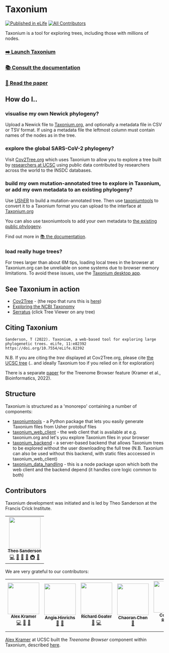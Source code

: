 # Taxonium

[![Published in eLife](https://img.shields.io/badge/Published%20in-eLife-blue.svg)](https://elifesciences.org/articles/82392) <!-- ALL-CONTRIBUTORS-BADGE:START - Do not remove or modify this section -->[![All Contributors](https://img.shields.io/badge/All_contributors-7-orange.svg?style=flat-square)](#contributors-)<!-- ALL-CONTRIBUTORS-BADGE:END -->

Taxonium is a tool for exploring trees, including those with millions of nodes.

<!--<p align="center"><a href="https://taxonium.org"><img src="https://user-images.githubusercontent.com/19732295/169698808-48204d73-c468-4e80-aff5-876e5df7eab4.png" width=250 /></a></p>-->

### [➡️ Launch Taxonium](https://taxonium.org)

### [📚 Consult the documentation](https://taxonium.readthedocs.io/en/latest/)

### [📝 Read the paper](https://elifesciences.org/articles/82392)

## How do I..

### visualise my own Newick phylogeny?

Upload a Newick file to [Taxonium.org](http://taxonium.org), and optionally a metadata file in CSV or TSV format. If using a metadata file the leftmost column must contain names of the nodes as in the tree.

### explore the global SARS-CoV-2 phylogeny?

Visit [Cov2Tree.org](http://Cov2Tree.org) which uses Taxonium to allow you to explore a tree built by [researchers at UCSC](http://hgdownload.soe.ucsc.edu/goldenPath/wuhCor1/UShER_SARS-CoV-2/) using public data contributed by researchers across the world to the INSDC databases.

### build my own mutation-annotated tree to explore in Taxonium, or add my own metadata to an existing phylogeny?

Use [UShER](https://github.com/yatisht/usher/) to build a mutation-annotated tree. Then use [taxoniumtools](./taxoniumtools/) to convert it to a Taxonium format you can upload to the interface at [Taxonium.org](Taxonium.org)

You can also use taxoniumtools to add your own metadata to [the existing public phylogeny](https://hgwdev.gi.ucsc.edu/~angie/UShER_SARS-CoV-2/).

Find out more in [📚 the documentation](https://taxonium.readthedocs.io/en/latest/).

### load really huge trees?

For trees larger than about 6M tips, loading local trees in the browser at Taxonium.org can be unreliable on some systems due to browser memory limitations. To avoid these issues, use the [Taxonium desktop app](https://docs.taxonium.org/en/latest/app.html).

## See Taxonium in action

- [Cov2Tree](https://cov2tree.org/) - (the repo that runs this is [here](https://github.com/theosanderson/cov2tree))
- [Exploring the NCBI Taxonomy](https://taxonium.org/?treeUrl=https%3A%2F%2Fcov2tree.nyc3.digitaloceanspaces.com%2Fncbi%2Ftree.nwk.gz&ladderizeTree=true&metaUrl=https%3A%2F%2Fcov2tree.nyc3.digitaloceanspaces.com%2Fncbi%2Fmetadata.tsv.gz&configUrl=https%3A%2F%2Fcov2tree.nyc3.digitaloceanspaces.com%2Fncbi%2Fconfig.json)
- [Serratus](https://serratus.io/trees) (click Tree Viewer on any tree)

## Citing Taxonium

```
Sanderson, T (2022). Taxonium, a web-based tool for exploring large phylogenetic trees. eLife, 11:e82392
https://doi.org/10.7554/eLife.82392
```

N.B. If you are citing the _tree_ displayed at Cov2Tree.org, please cite [the UCSC tree](https://pubmed.ncbi.nlm.nih.gov/34469548/) (.. and ideally Taxonium too if you relied on it for exploration)

There is a separate [paper](https://academic.oup.com/bioinformatics/article/39/1/btac772/6858450) for the Treenome Browser feature (Kramer et al., Bioinformatics, 2022).

## Structure

Taxonium is structured as a 'monorepo' containing a number of components:

- [taxoniumtools](./taxoniumtools/) - a Python package that lets you easily generate Taxonium files from Usher protobuf files
- [taxonium_web_client](./taxonium_web_client/) - the web client that is available at e.g. taxonium.org and let's you explore Taxonium files in your browser
- [taxonium_backend](./taxonium_backend/) - a server-based backend that allows Taxonium trees to be explored without the user downloading the full tree (N.B. Taxonium can also be used without this backend, with static files acccessed in taxonium_web_client)
- [taxonium_data_handling](./taxonium_data_handling/) - this is a node package upon which both the web client and the backend depend (it handles core logic common to both)

## Contributors

Taxonium development was initiated and is led by Theo Sanderson at the Francis Crick Institute.

<table>
  <tr>
    <td align="center"><a href="http://theo.io"><img src="https://avatars.githubusercontent.com/u/19732295?v=4?s=100" width="100px;" alt=""/><br /><sub><b>Theo Sanderson</b></sub></a><br /><a href="https://github.com/theosanderson/taxonium/commits?author=theosanderson" title="Code">💻</a> <a href="https://github.com/theosanderson/taxonium/commits?author=theosanderson" title="Documentation">📖</a> <a href="#design-theosanderson" title="Design">🎨</a> <a href="#ideas-theosanderson" title="Ideas, Planning, & Feedback">🤔</a> <a href="#infra-theosanderson" title="Infrastructure (Hosting, Build-Tools, etc)">🚇</a> <a href="#maintenance-theosanderson" title="Maintenance">🚧</a></td>
  </tr>
</table>

We are very grateful to our contributors:

<!-- ALL-CONTRIBUTORS-LIST:START - Do not remove or modify this section -->
<!-- prettier-ignore-start -->
<!-- markdownlint-disable -->
<table>
  <tbody>
    <tr>
      <td align="center"><a href="https://github.com/amkram"><img src="https://avatars.githubusercontent.com/u/6502785?v=4?s=100" width="100px;" alt=""/><br /><sub><b>Alex Kramer</b></sub></a><br /><a href="https://github.com/theosanderson/taxonium/commits?author=amkram" title="Code">💻</a> <a href="#design-amkram" title="Design">🎨</a> <a href="#ideas-amkram" title="Ideas, Planning, & Feedback">🤔</a></td>
      <td align="center"><a href="http://genome.ucsc.edu/"><img src="https://avatars.githubusercontent.com/u/186983?v=4?s=100" width="100px;" alt=""/><br /><sub><b>Angie Hinrichs</b></sub></a><br /><a href="#ideas-AngieHinrichs" title="Ideas, Planning, & Feedback">🤔</a> <a href="#data-AngieHinrichs" title="Data">🔣</a></td>
      <td align="center"><a href="https://github.com/richardgoater"><img src="https://avatars.githubusercontent.com/u/1429721?v=4?s=100" width="100px;" alt=""/><br /><sub><b>Richard Goater</b></sub></a><br /><a href="#design-richardgoater" title="Design">🎨</a> <a href="https://github.com/theosanderson/taxonium/commits?author=richardgoater" title="Code">💻</a></td>
      <td align="center"><a href="https://github.com/chaoran-chen"><img src="https://avatars.githubusercontent.com/u/18666552?v=4?s=100" width="100px;" alt=""/><br /><sub><b>Chaoran Chen</b></sub></a><br /><a href="#ideas-chaoran-chen" title="Ideas, Planning, & Feedback">🤔</a></td>
      <td align="center"><a href="https://github.com/corneliusroemer"><img src="https://avatars.githubusercontent.com/u/25161793?v=4?s=100" width="100px;" alt=""/><br /><sub><b>Cornelius Roemer</b></sub></a><br /><a href="#ideas-corneliusroemer" title="Ideas, Planning, & Feedback">🤔</a></td>
      <td align="center"><a href="https://github.com/sungyeonkwon"><img src="https://avatars.githubusercontent.com/u/25865179?v=4?s=100" width="100px;" alt=""/><br /><sub><b>Sung Kwon</b></sub></a><br /><a href="#infra-sungyeonkwon" title="Infrastructure (Hosting, Build-Tools, etc)">🚇</a></td>
      <td align="center"><a href="https://kvargha.com/"><img src="https://avatars.githubusercontent.com/u/35252220?v=4?s=100" width="100px;" alt=""/><br /><sub><b>Koorous Vargha</b></sub></a><br /><a href="https://github.com/theosanderson/taxonium/commits?author=kvargha" title="Code">💻</a></td>
    </tr>
  </tbody>
</table>

<!-- markdownlint-restore -->
<!-- prettier-ignore-end -->

<!-- ALL-CONTRIBUTORS-LIST:END -->

[Alex Kramer](https://corbett-lab.github.io/People/Current/alex/) at UCSC built the _Treenome Browser_ component within Taxonium, described [here](https://www.biorxiv.org/content/10.1101/2022.09.28.509985v1).
